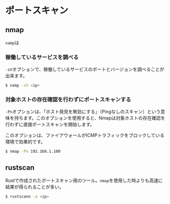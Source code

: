 # ポートスキャン

## nmap

`namp`は

### 稼働しているサービスを調べる

`-sV`オプションで、稼働しているサービスのポートとバージョンを調べることが出来ます。

```sh
$ namp -sV <ip>
```

### 対象ホストの存在確認を行わずにポートスキャンする

`-Pn`オプションは、「ホスト発見を無効にする」（Pingなしのスキャン）という意味を持ちます。このオプションを使用すると、Nmapは対象ホストの存在確認を行わずに直接ポートスキャンを開始します。

このオプションは、ファイアウォールがICMPトラフィックをブロックしている環境で効果的です。

```sh
$ nmap -Pn 192.168.1.100
```

## rustscan

Rustで作成されたポートスキャン用のツール。`nmap`を使用した時よりも高速に結果が得られることが多い。

```sh
$ rustscann -a <ip>
```